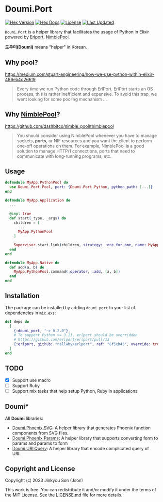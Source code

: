 # Doumi.Port

[![Hex Version](https://img.shields.io/hexpm/v/doumi_port.svg)](https://hex.pm/packages/doumi_port)
[![Hex Docs](https://img.shields.io/badge/hex-docs-lightgreen.svg)](https://hexdocs.pm/doumi_port/)
[![License](https://img.shields.io/hexpm/l/doumi_port.svg)](https://github.com/nallwhy/doumi_port/blob/master/LICENSE.md)
[![Last Updated](https://img.shields.io/github/last-commit/nallwhy/doumi_port.svg)](https://github.com/nallwhy/doumi_port/commits/main)

<!-- MDOC !-->

`Doumi.Port` is a helper library that facilitates the usage of Python in Elixir powered by [Erlport](https://github.com/erlport/erlport), [NimblePool](https://github.com/dashbitco/nimble_pool).

**도우미(Doumi)** means "helper" in Korean.

## Why pool?

https://medium.com/stuart-engineering/how-we-use-python-within-elixir-486eb4d266f9

> Every time we run Python code through ErlPort, ErlPort starts an OS process, this is rather inefficient and expensive. To avoid this trap, we went looking for some pooling mechanism ...

## Why [NimblePool](https://github.com/dashbitco/nimble_pool)?

https://github.com/dashbitco/nimble_pool#nimblepool

> You should consider using NimblePool whenever you have to manage sockets, **ports**, or NIF resources and you want the client to perform one-off operations on them. For example, NimblePool is a good solution to manage HTTP/1 connections, ports that need to communicate with long-running programs, etc.

## Usage

```elixir
defmodule MyApp.PythonPool do
  use Doumi.Port.Pool, port: {Doumi.Port.Python, python_path: [...]}
end

defmodule MyApp.Application do
  ...

  @impl true
  def start(_type, _args) do
    children = [
      ...
      MyApp.PythonPool
    ]

    Supervisor.start_link(children, strategy: :one_for_one, name: MyApp.Supervisor)
  end
end

defmodule MyApp.Native do
  def add(a, b) do
    MyApp.PythonPool.command(:operator, :add, [a, b])
  end
end
```

## Installation

The package can be installed by adding `doumi_port` to your list of dependencies in `mix.exs`:

```elixir
def deps do
  [
    {:doumi_port, "~> 0.2.0"},
    # To support Python >= 3.11, erlport should be overridden
    # https://github.com/erlport/erlport/pull/13
    {:erlport, github: "nallwhy/erlport", ref: "6f5cb45", override: true}
  ]
end
```

## TODO

- [x] Support use macro
- [ ] Support Ruby
- [ ] Support mix tasks that help setup Python, Ruby in applications

<!-- MDOC !-->

## Doumi\*

All **Doumi** libraries:

- [Doumi.Phoenix.SVG](https://github.com/nallwhy/doumi_phoenix_svg): A helper library that generates Phoenix function components from SVG files.
- [Doumi.Phoenix.Params](https://github.com/nallwhy/doumi_phoenix_params): A helper library that supports converting form to params and params to form
- [Doumi.URI.Query](https://github.com/nallwhy/doumi_uri_query): A helper library that encode complicated query of URI.

## Copyright and License

Copyright (c) 2023 Jinkyou Son (Json)

This work is free. You can redistribute it and/or modify it under the
terms of the MIT License. See the [LICENSE.md](./LICENSE.md) file for more details.
